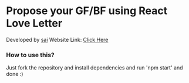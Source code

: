 # Propose your GF/BF using React Love Letter

Developed by [sai]([https://www.instagram.com/sangepu_saidurgaprasad_?igsh=c29kMmNhMm5hdDBw])
Website Link: [Click Here](https://react-love-letter.vercel.app)

### How to use this?
Just fork the repository and install dependencies and run 'npm start' and done :)


